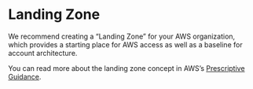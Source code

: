 # Landing Zone

We recommend creating a “Landing Zone” for your AWS organization, which
provides a starting place for AWS access as well as a baseline for
account architecture.

You can read more about the landing zone concept in AWS’s [Prescriptive
Guidance](https://docs.aws.amazon.com/prescriptive-guidance/latest/strategy-migration/aws-landing-zone.html).

